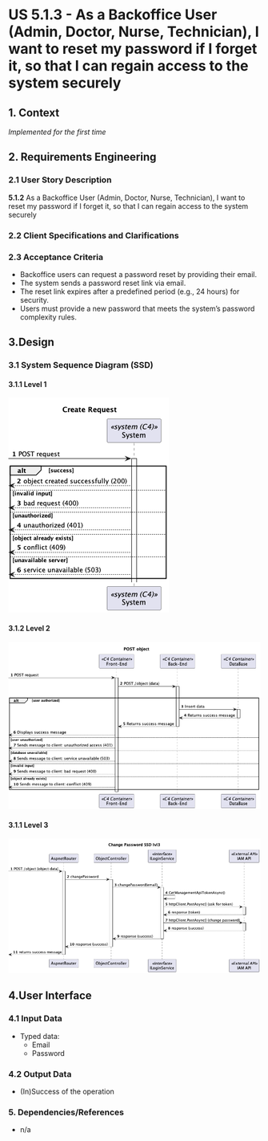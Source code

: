 # US 5.1.3 - As a Backoffice User (Admin, Doctor, Nurse, Technician), I want to reset my password if I forget it, so that I can regain access to the system securely

## 1. Context

*Implemented for the first time*

## 2. Requirements Engineering

### 2.1 User Story Description

**5.1.2** As a Backoffice User (Admin, Doctor, Nurse, Technician), I want to reset my password if I forget it, so that I can regain access to the system securely

### 2.2 Client Specifications and Clarifications

### 2.3 Acceptance Criteria

* Backoffice users can request a password reset by providing their email.
* The system sends a password reset link via email.
* The reset link expires after a predefined period (e.g., 24 hours) for security.
* Users must provide a new password that meets the system’s password complexity rules.

## 3.Design

### 3.1 System Sequence Diagram (SSD)

#### 3.1.1 Level 1
![ssd](lvl1/ssd.png)

#### 3.1.2 Level 2
![ssd](lvl2/ssd.png)

#### 3.1.1 Level 3
![ssd](lvl3/ssd.png)


## 4.User Interface

### 4.1 Input Data

* Typed data:
    * Email
    * Password

### 4.2 Output Data

* (In)Success of the operation

### 5. Dependencies/References
* n/a
 